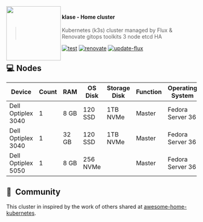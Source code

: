<img src="https://camo.githubusercontent.com/bd0df216af51c1525f14e62155608e448562cb4033554e001a0ac2009e545aec/68747470733a2f2f726173706265726e657465732e6769746875622e696f2f696d672f6c6f676f2e737667" align="left" width="144px" height="144px"/>

#### klase - Home cluster
> Kubernetes (k3s) cluster managed by Flux & Renovate gitops toolkits
> 3 node etcd HA

[![test](https://github.com/timalpha/klase/workflows/test/badge.svg)](https://github.com/timalpha/klase/workflows/actions)
[![renovate](https://github.com/timalpha/klase/workflows/renovate/badge.svg)](https://github.com/timalpha/klase/workflows/renovate/actions)
[![update-flux](https://github.com/timalpha/klase/workflows/update-flux/badge.svg)](https://github.com/timalpha/klase/workflows/update-flux/actions)
<br />

## 💻 Nodes
| Device              | Count | RAM  | OS Disk  | Storage Disk | Function| Operating System    |
|---------------------|-------|------|----------|--------------|---------|---------------------|
| Dell Optiplex 3040  | 1     | 8 GB | 120 SSD  | 1TB NVMe     | Master  | Fedora Server 36    |
| Dell Optiplex 3040  | 1     | 32 GB| 120 SSD  | 1TB NVMe     | Master  | Fedora Server 36    |
| Dell Optiplex 5050  | 1     | 8 GB | 256 NVMe |              | Master  | Fedora Server 36    |

## :handshake:&nbsp; Community

This cluster in inspired by the work of others shared at [awesome-home-kubernetes](https://github.com/k8s-at-home/awesome-home-kubernetes).
